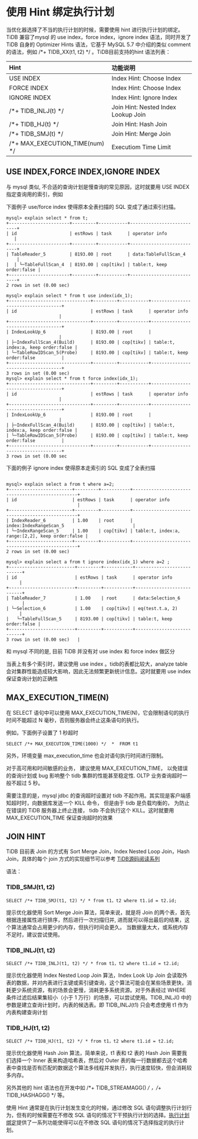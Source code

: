# 使用 Hint 绑定执行计划
当优化器选择了不当的执行计划的时候，需要使用 hint 进行执行计划的绑定。TiDB 兼容了mysql 的 use index，force index，ignore index 语法，同时开发了 TiDB 自身的 Optimizer Hints 语法，它基于 MySQL 5.7 中介绍的类似 comment 的语法，例如 /*+ TIDB_XX(t1, t2) */ 。TiDB目前支持的hint 语法列表：

| Hint   | 功能说明   | 
|:----|:----|
| USE INDEX   | Index Hint: Choose Index   | 
| FORCE INDEX   | Index Hint: Choose Index   | 
| IGNORE INDEX   | Index Hint: Ignore Index   | 
| /*+ TIDB_INLJ(t) */   | Join Hint: Nested Index Lookup Join   | 
| /*+ TIDB_HJ(t) */   | Join Hint: Hash Join   | 
| /*+ TIDB_SMJ(t) */   | Join Hint: Merge Join   | 
| /*+ MAX_EXECUTION_TIME(num) */   | Executiom Time Limit   | 

## USE INDEX,FORCE INDEX,IGNORE INDEX
与 mysql 类似, 不合适的查询计划是慢查询的常见原因，这时就要用 USE INDEX 指定查询用的索引，例如

下面例子 use/force index 使得原本全表扫描的 SQL 变成了通过索引扫描。
```
mysql> explain select * from t;  
+-----------------------+---------+-----------+---------------------------+ 
| id                    | estRows | task      | operator info             |
+-----------------------+---------+-----------+---------------------------+  
| TableReader_5         | 8193.00 | root      | data:TableFullScan_4      |
|  | └─TableFullScan_4  | 8193.00 | cop[tikv] | table:t, keep order:false |  
+-----------------------+---------+-----------+---------------------------+  
2 rows in set (0.00 sec)   

mysql> explain select * from t use index(idx_1);  
+-------------------------------+---------+-----------+------------------------------------+  
| id                            | estRows | task      | operator info                      |  
+-------------------------------+---------+-----------+------------------------------------+  
| IndexLookUp_6                 | 8193.00 | root      |                                    |  
| ├─IndexFullScan_4(Build)      | 8193.00 | cop[tikv] | table:t, index:a, keep order:false |  
| └─TableRowIDScan_5(Probe)     | 8193.00 | cop[tikv] | table:t, keep order:false          |  
+-------------------------------+---------+-----------+------------------------------------+  
3 rows in set (0.00 sec)    
mysql> explain select * from t force index(idx_1);  
+-------------------------------+---------+-----------+------------------------------------+  
| id                            | estRows | task      | operator info                      |  
+-------------------------------+---------+-----------+------------------------------------+  
| IndexLookUp_6                 | 8193.00 | root      |                                    |  
| ├─IndexFullScan_4(Build)      | 8193.00 | cop[tikv] | table:t, index:a, keep order:false |  
| └─TableRowIDScan_5(Probe)     | 8193.00 | cop[tikv] | table:t, keep order:false          |  
+-------------------------------+---------+-----------+------------------------------------+  
3 rows in set (0.00 sec   
```

下面的例子 ignore index 使得原本走索引的 SQL  变成了全表扫描
```

mysql> explain select a from t where a=2;  
+------------------------+---------+-----------+-------------------------------------------------+  
| id                     | estRows | task      | operator info                                   |  
+------------------------+---------+-----------+-------------------------------------------------+  
| IndexReader_6          | 1.00    | root      | index:IndexRangeScan_5                          | 
| └─IndexRangeScan_5     | 1.00    | cop[tikv] | table:t, index:a, range:[2,2], keep order:false |  
+------------------------+---------+-----------+-------------------------------------------------+  
2 rows in set (0.00 sec)   

mysql> explain select a from t ignore index(idx_1) where a=2 ;
+-------------------------+---------+-----------+---------------------------+  
| id                      | estRows | task      | operator info             |
+-------------------------+---------+-----------+---------------------------+  
| TableReader_7           | 1.00    | root      | data:Selection_6          |  
| └─Selection_6           | 1.00    | cop[tikv] | eq(test.t.a, 2)           |  
|   └─TableFullScan_5     | 8193.00 | cop[tikv] | table:t, keep order:false |
+-------------------------+---------+-----------+---------------------------+  
3 rows in set (0.00 sec)   | 
```
和 mysql 不同的是, 目前 TiDB 并没有对 use index 和 force index 做区分

当表上有多个索引时，建议使用 use index 。tidb的表都比较大，analyze table 会对集群性能造成较大影响，因此无法频繁更新统计信息。这时就要用 use index 保证查询计划的正确性

## MAX_EXECUTION_TIME(N)
在 SELECT 语句中可以使用 MAX_EXECUTION_TIME(N)，它会限制语句的执行时间不能超过 N 毫秒，否则服务器会终止这条语句的执行。

例如，下面例子设置了 1 秒超时
```
SELECT /*+ MAX_EXECUTION_TIME(1000) */  *  FROM t1
```
另外，环境变量 max_execution_time 也会对语句执行时间进行限制。

对于高可用和时间敏感的业务， 建议使用 MAX_EXECUTION_TIME， 以免错误的查询计划或 bug 影响整个 tidb 集群的性能甚至稳定性. OLTP 业务查询超时一般不超过 5 秒。

需要注意的是，mysql jdbc 的查询超时设置对 tidb 不起作用。其实现是客户端感知超时时，向数据库发送一个 KILL 命令， 但是由于 tidb 是负载均衡的， 为防止在错误的 TiDB 服务器上终止连接， tidb 不会执行这个 KILL。这时就要用 MAX_EXECUTION_TIME 保证查询超时的效果

## JOIN HINT
TiDB 目前表 Join 的方式有 Sort Merge Join，Index Nested Loop Join，Hash Join，具体的每个 join 方式的实现细节可以参考 [TiDB源码阅读系列](https://pingcap.com/blog-cn/#TiDB-%E6%BA%90%E7%A0%81%E9%98%85%E8%AF%BB)

语法：

### TIDB_SMJ(t1, t2)
```
SELECT /*+ TIDB_SMJ(t1, t2) */ * from t1，t2 where t1.id = t2.id;
```
提示优化器使用 Sort Merge Join 算法，简单来说，就是将 Join 的两个表，首先根据连接属性进行排序，然后进行一次扫描归并, 进而就可以得出最后的结果，这个算法通常会占用更少的内存，但执行时间会更久。 当数据量太大，或系统内存不足时，建议尝试使用。

### TIDB_INLJ(t1, t2)
```
SELECT /*+ TIDB_INLJ(t1, t2) */ * from t1，t2 where t1.id = t2.id;
```
提示优化器使用 Index Nested Loop Join 算法，Index Look Up Join 会读取外表的数据，并对内表进行主键或索引键查询，这个算法可能会在某些场景更快，消耗更少系统资源，有的场景会更慢，消耗更多系统资源。对于外表经过 WHERE 条件过滤后结果集较小（小于 1 万行）的场景，可以尝试使用。TIDB_INLJ() 中的参数是建立查询计划时，内表的候选表。即 TIDB_INLJ(t1) 只会考虑使用 t1 作为内表构建查询计划

### TIDB_HJ(t1, t2)
```
SELECT /*+ TIDB_HJ(t1, t2) */ * from t1，t2 where t1.id = t2.id;
```
提示优化器使用 Hash Join 算法，简单来说，t1 表和 t2 表的 Hash Join 需要我们选择一个 Inner 表来构造哈希表，然后对 Outer 表的每一行数据都去这个哈希表中查找是否有匹配的数据这个算法多线程并发执行，执行速度较快，但会消耗较多内存。

另外其他的 hint 语法也在开发中如 /*+ TIDB_STREAMAGG() */ ，/*+ TIDB_HASHAGG() */ 等。

使用 Hint 通常是在执行计划发生变化的时候，通过修改 SQL 语句调整执行计划行为，但有的时候需要在不修改 SQL 语句的情况下干预执行计划的选择。[执行计划绑定](https://pingcap.com/docs-cn/stable/reference/performance/execution-plan-bind/)提供了一系列功能使得可以在不修改 SQL 语句的情况下选择指定的执行计划。




# 

